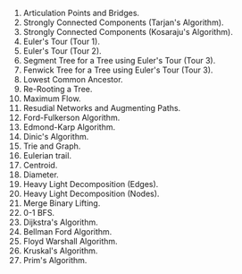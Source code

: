 1. Articulation Points and Bridges.
2. Strongly Connected Components (Tarjan's Algorithm).
3. Strongly Connected Components (Kosaraju's Algorithm).
4. Euler's Tour (Tour 1).
5. Euler's Tour (Tour 2).
8. Segment Tree for a Tree using Euler's Tour (Tour 3).
9. Fenwick Tree for a Tree using Euler's Tour (Tour 3).
10. Lowest Common Ancestor.
11. Re-Rooting a Tree.
12. Maximum Flow.
13. Resudial Networks and Augmenting Paths.
14. Ford-Fulkerson Algorithm.
15. Edmond-Karp Algorithm.
16. Dinic's Algorithm.
17. Trie and Graph.
18. Eulerian trail.
19. Centroid.
20. Diameter.
21. Heavy Light Decomposition (Edges).
22. Heavy Light Decomposition (Nodes).
23. Merge Binary Lifting.
24. 0-1 BFS.
25. Dijkstra's Algorithm.
26. Bellman Ford Algorithm.
27. Floyd Warshall Algorithm.
28. Kruskal's Algorithm.
29. Prim's Algorithm.
